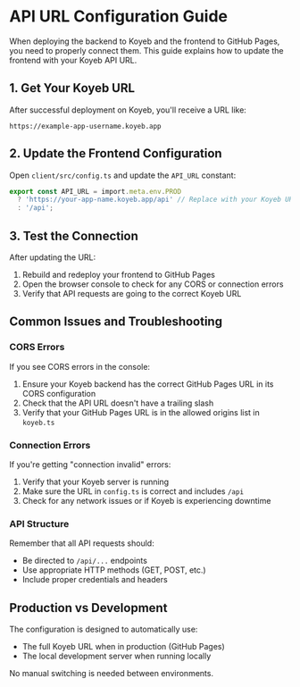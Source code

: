 # API URL Configuration Guide

When deploying the backend to Koyeb and the frontend to GitHub Pages, you need to properly connect them. This guide explains how to update the frontend with your Koyeb API URL.

## 1. Get Your Koyeb URL

After successful deployment on Koyeb, you'll receive a URL like:
```
https://example-app-username.koyeb.app
```

## 2. Update the Frontend Configuration

Open `client/src/config.ts` and update the `API_URL` constant:

```typescript
export const API_URL = import.meta.env.PROD 
  ? 'https://your-app-name.koyeb.app/api' // Replace with your Koyeb URL
  : '/api';
```

## 3. Test the Connection

After updating the URL:

1. Rebuild and redeploy your frontend to GitHub Pages
2. Open the browser console to check for any CORS or connection errors
3. Verify that API requests are going to the correct Koyeb URL

## Common Issues and Troubleshooting

### CORS Errors

If you see CORS errors in the console:

1. Ensure your Koyeb backend has the correct GitHub Pages URL in its CORS configuration
2. Check that the API URL doesn't have a trailing slash
3. Verify that your GitHub Pages URL is in the allowed origins list in `koyeb.ts`

### Connection Errors

If you're getting "connection invalid" errors:

1. Verify that your Koyeb server is running 
2. Make sure the URL in `config.ts` is correct and includes `/api`
3. Check for any network issues or if Koyeb is experiencing downtime

### API Structure

Remember that all API requests should:
- Be directed to `/api/...` endpoints
- Use appropriate HTTP methods (GET, POST, etc.)
- Include proper credentials and headers

## Production vs Development

The configuration is designed to automatically use:
- The full Koyeb URL when in production (GitHub Pages)
- The local development server when running locally

No manual switching is needed between environments.